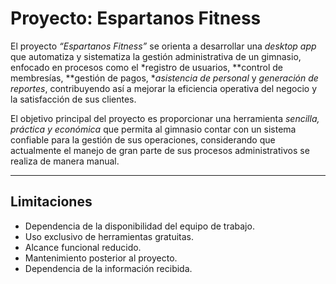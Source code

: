 # Proyecto: Espartanos Fitness

El proyecto *“Espartanos Fitness”* se orienta a desarrollar una *desktop app* que automatiza y sistematiza la gestión administrativa de un gimnasio, enfocado en procesos como el *registro de usuarios, **control de membresías, **gestión de pagos, **asistencia de personal* y *generación de reportes*, contribuyendo así a mejorar la eficiencia operativa del negocio y la satisfacción de sus clientes.

El objetivo principal del proyecto es proporcionar una herramienta *sencilla, práctica y económica* que permita al gimnasio contar con un sistema confiable para la gestión de sus operaciones, considerando que actualmente el manejo de gran parte de sus procesos administrativos se realiza de manera manual.

---


## Limitaciones

- Dependencia de la disponibilidad del equipo de trabajo.  
- Uso exclusivo de herramientas gratuitas.  
- Alcance funcional reducido.  
- Mantenimiento posterior al proyecto.  
- Dependencia de la información recibida.


